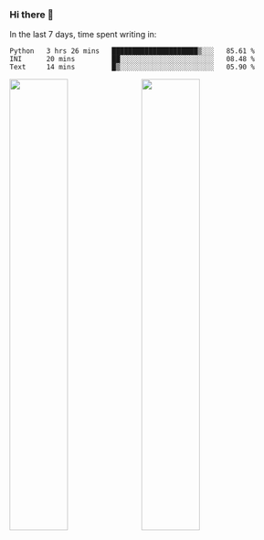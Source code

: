 ### Hi there 👋

In the last 7 days, time spent writing in:

<!--START_SECTION:waka-->
```text
Python   3 hrs 26 mins   █████████████████████▒░░░   85.61 % 
INI      20 mins         ██░░░░░░░░░░░░░░░░░░░░░░░   08.48 % 
Text     14 mins         █▒░░░░░░░░░░░░░░░░░░░░░░░   05.90 % 
```
<!--END_SECTION:waka-->

<img src="https://wakatime.com/share/@jimtje/5d0c92de-08f8-4a72-8f2f-6a9693d1e318.svg" width=45% height=45%> <img src="https://wakatime.com/share/@jimtje/501498ae-bda5-4da7-a89d-b40bcdd5556d.svg" width=45% height=45%>
